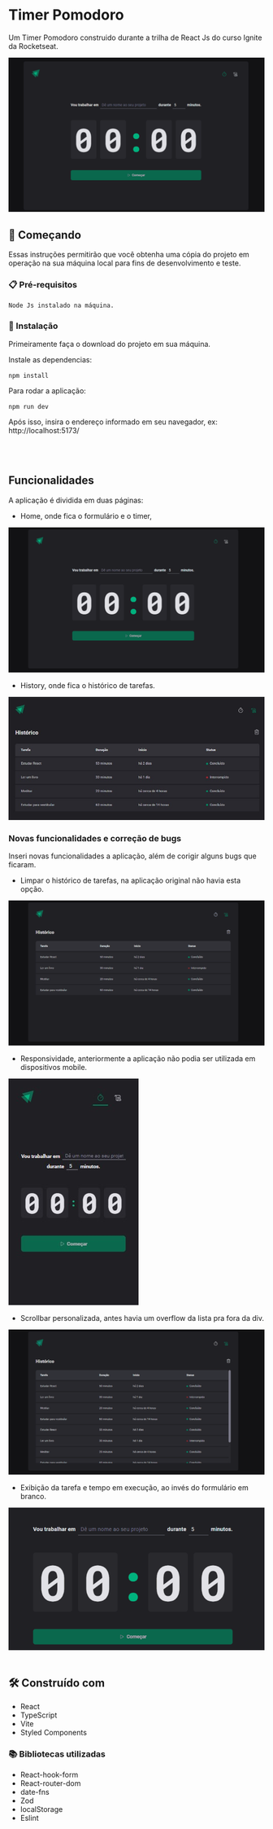 # Timer Pomodoro

Um Timer Pomodoro construido durante a trilha de React Js do curso Ignite da Rocketseat.

<img src="./public/main.gif">

## 🚀 Começando

Essas instruções permitirão que você obtenha uma cópia do projeto em operação na sua máquina local para fins de desenvolvimento e teste.

### 📋 Pré-requisitos

```
Node Js instalado na máquina.
```

### 🔧 Instalação

Primeiramente faça o download do projeto em sua máquina.

Instale as dependencias:

```
npm install
```

Para rodar a aplicação:

```
npm run dev
```

Após isso, insira o endereço informado em seu navegador, ex: http://localhost:5173/

<br>
<br>

## Funcionalidades

A aplicação é dividida em duas páginas: 
* Home, onde fica o formulário e o timer, 
<img src="./public/home.gif">

* History, onde fica o histórico de tarefas.

<img src="./public/print_hist.jpg">

### Novas funcionalidades e correção de bugs

Inseri novas funcionalidades a aplicação, além de corigir alguns bugs que ficaram.

* Limpar o histórico de tarefas, na aplicação original não havia esta opção.

<img src="./public/clear_hist.gif">

* Responsividade, anteriormente a aplicação não podia ser utilizada em dispositivos mobile.

<img src="./public/responsiv.jpg">

* Scrollbar personalizada, antes havia um overflow da lista pra fora da div.

<img src="./public/scroll.gif">

* Exibição da tarefa e tempo em execução, ao invés do formulário em branco.

<img src="./public/activetask.gif">

<br>
<br>

## 🛠️ Construído com

* React
* TypeScript
* Vite
* Styled Components

### 📚 Bibliotecas utilizadas

* React-hook-form
* React-router-dom
* date-fns
* Zod
* localStorage
* Eslint



